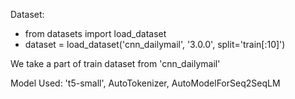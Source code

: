 Dataset:
- from datasets import load_dataset
- dataset = load_dataset('cnn_dailymail', '3.0.0', split='train[:10]')

We take a part of train dataset from 'cnn_dailymail'

Model Used: 't5-small', AutoTokenizer, AutoModelForSeq2SeqLM
